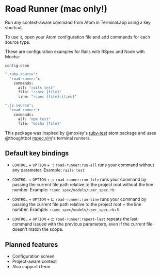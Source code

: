 # Road Runner (mac only!)

Run any context-aware command from Atom in Terminal.app using a key shortcut.

To use it, open your Atom configuration file and add commands for each source type.

These are configuration examples for Rails with RSpec and Node with Mocha:

`config.cson`
```cson
".ruby.source":
  "road-runner":
    commands:
      all: "rails test"
      file: "rspec {file}"
      line: "rspec {file}:{line}"

".js.source":
  "road-runner":
    commands:
      all: "npm test"
      file: "mocha {file}"
```

This package was inspired by @moxley's [ruby-test](https://github.com/moxley/atom-ruby-test) atom package and uses @thoughtbot [rspec.vim](https://github.com/thoughtbot/vim-rspec)'s terminal runners.

## Default key bindings

- `CONTROL` + `OPTION` + `'`: `road-runner:run-all` runs your command without any parameter. Example: `rails test`

- `CONTROL` + `OPTION` + `;`: `road-runner:run-file` runs your command by passing the current file path relative to the project root without the line number. Example: `rspec spec/models/user_spec.rb`

- `CONTROL` + `OPTION` + `L`: `road-runner:run-line` runs your command by passing the current file path relative to the project root + the line number. Example: `rspec spec/models/user_spec.rb:8`

- `CONTROL` + `OPTION` + `z`: `road-runner:repeat-last` repeats the last command issued with the previous parameters, even if the current file doesn't match the scope.

## Planned features

- Configuration screen
- Project-aware context
- Also support iTerm
